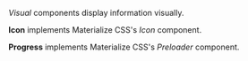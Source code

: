 *Visual* components display information visually.

**Icon** implements Materialize CSS's *Icon* component.

**Progress** implements Materialize CSS's *Preloader* component.